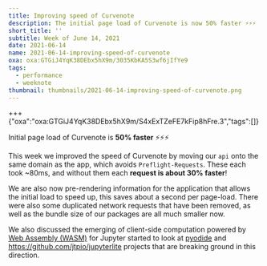 ```yaml
---
title: Improving speed of Curvenote
description: The initial page load of Curvenote is now 50% faster ⚡⚡⚡
short_title: ''
subtitle: Week of June 14, 2021
date: 2021-06-14
name: 2021-06-14-improving-speed-of-curvenote
oxa: oxa:GTGiJ4YqK38DEbx5hX9m/3035KbKA5S3wf6jIfYe9
tags:
  - performance
  - weeknote
thumbnail: thumbnails/2021-06-14-improving-speed-of-curvenote.png
---
```


+++ {"oxa":"oxa:GTGiJ4YqK38DEbx5hX9m/S4xExTZeFE7kFip8hFre.3","tags":[]}

Initial page load of Curvenote is **50% faster** ⚡⚡⚡

This week we improved the speed of Curvenote by moving our `api` onto the same domain as the app, which avoids `Preflight-Requests`. These each took \~80ms, and without them each **request is about 30% faster**!

We are also now pre-rendering information for the application that allows the initial load to speed up, this saves about a second per page-load. There were also some duplicated network requests that have been removed, as well as the bundle size of our packages are all much smaller now.

We also discussed the emerging of client-side computation powered by [Web Assembly (WASM)](https://webassembly.org/) for Jupyter started to look at [pyodide](https://github.com/pyodide/pyodide) and <https://github.com/jtpio/jupyterlite> projects that are breaking ground in this direction.
